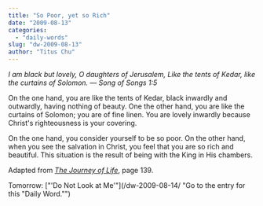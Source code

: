 ```yaml
---
title: "So Poor, yet so Rich"
date: "2009-08-13"
categories: 
  - "daily-words"
slug: "dw-2009-08-13"
author: "Titus Chu"
---
```


_I am black but lovely, O daughters of Jerusalem, Like the tents of Kedar, like the curtains of Solomon. — Song of Songs 1:5_

On the one hand, you are like the tents of Kedar, black inwardly and outwardly, having nothing of beauty. One the other hand, you are like the curtains of Solomon; you are of fine linen. You are lovely inwardly because Christ's righteousness is your covering.

On the one hand, you consider yourself to be so poor. On the other hand, when you see the salvation in Christ, you feel that you are so rich and beautiful. This situation is the result of being with the King in His chambers.

Adapted from [_The Journey of Life_](/book-journey-of-life/ "Go to the entry for this book."), page 139.

Tomorrow: ["'Do Not Look at Me'"](/dw-2009-08-14/ "Go to the entry for this "Daily Word."")
